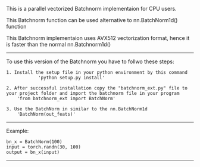 

This is a parallel vectorized Batchnorm implementaion for CPU users.

This Batchnorm function can be used alternative to nn.BatchNorm1d() function

This Batchnorm implementaion uses AVX512 vectorization format, hence it is faster than the normal nn.Batchnorm1d()

-------------------------------------------------------------------------------------------------------------------------------------------------
To use this version of the Batchnorm you have to follwo these steps:

	1. Install the setup file in your python environment by this command
                'python setup.py install'

	2. After successful installation copy the "batchnorm_ext.py" file to your project folder and import the batchnorm file in your program
		'from batchnorm_ext import BatchNorm'  

	3. Use the BatchNorm in similar to the nn.BatchNorm1d
		'BatchNorm(out_feats)'

---------------------------------------------------------------------------------------------------------------------------------------------------

Example:
	
	bn_x = BatchNorm(100)
	input = torch.randn(30, 100)
	output = bn_x(input)

------------------------------------------------------------------------------------------------
	
		